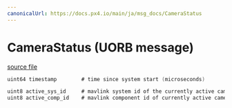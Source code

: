 ```yaml
---
canonicalUrl: https://docs.px4.io/main/ja/msg_docs/CameraStatus
---
```


# CameraStatus (UORB message)



[source file](https://github.com/PX4/PX4-Autopilot/blob/release/1.14/msg/CameraStatus.msg)

```c
uint64 timestamp        # time since system start (microseconds)

uint8 active_sys_id     # mavlink system id of the currently active camera
uint8 active_comp_id    # mavlink component id of currently active camera

```
